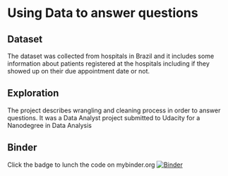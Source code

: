 # Using Data to answer questions 


## Dataset 
The dataset was collected from hospitals in Brazil and it includes some information about patients registered at the hospitals including if they showed up on their due appointment date or not.

## Exploration 
The project describes wrangling and cleaning process in order to answer questions. It was a Data Analyst project submitted to Udacity for a Nanodegree in Data Analysis 

## Binder
Click the badge to lunch the code on mybinder.org 
[![Binder](https://mybinder.org/badge_logo.svg)](https://mybinder.org/v2/gh/Akomst/-EXPLORATORY-ANALYSIS-OF-THE-No-Show-Appointment-DATASET-/HEAD)
